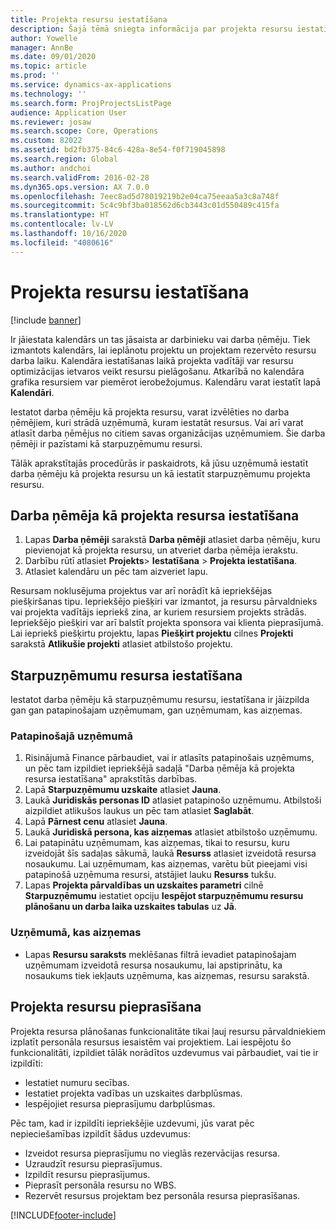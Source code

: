 ```yaml
---
title: Projekta resursu iestatīšana
description: Šajā tēmā sniegta informācija par projekta resursu iestatīšanu vai pieprasīšanu.
author: Yowelle
manager: AnnBe
ms.date: 09/01/2020
ms.topic: article
ms.prod: ''
ms.service: dynamics-ax-applications
ms.technology: ''
ms.search.form: ProjProjectsListPage
audience: Application User
ms.reviewer: josaw
ms.search.scope: Core, Operations
ms.custom: 82022
ms.assetid: bd2fb375-84c6-428a-8e54-f0f719045898
ms.search.region: Global
ms.author: andchoi
ms.search.validFrom: 2016-02-28
ms.dyn365.ops.version: AX 7.0.0
ms.openlocfilehash: 7eec8ad5d78019219b2e04ca75eeaa5a3c8a748f
ms.sourcegitcommit: 5c4c9bf3ba018562d6cb3443c01d550489c415fa
ms.translationtype: HT
ms.contentlocale: lv-LV
ms.lasthandoff: 10/16/2020
ms.locfileid: "4080616"
---
```

# <a name="set-up-project-resources"></a>Projekta resursu iestatīšana

[!include [banner](../includes/banner.md)]

Ir jāiestata kalendārs un tas jāsaista ar darbinieku vai darba ņēmēju. Tiek izmantots kalendārs, lai ieplānotu projektu un projektam rezervēto resursu darba laiku. Kalendāra iestatīšanas laikā projekta vadītāji var resursu optimizācijas ietvaros veikt resursu pielāgošanu. Atkarībā no kalendāra grafika resursiem var piemērot ierobežojumus. Kalendāru varat iestatīt lapā **Kalendāri**.

Iestatot darba ņēmēju kā projekta resursu, varat izvēlēties no darba ņēmējiem, kuri strādā uzņēmumā, kuram iestatāt resursus. Vai arī varat atlasīt darba ņēmējus no citiem savas organizācijas uzņēmumiem. Šie darba ņēmēji ir pazīstami kā starpuzņēmumu resursi.

Tālāk aprakstītajās procedūrās ir paskaidrots, kā jūsu uzņēmumā iestatīt darba ņēmēju kā projekta resursu un kā iestatīt starpuzņēmumu projekta resursu.

## <a name="set-up-a-worker-as-a-project-resource"></a>Darba ņēmēja kā projekta resursa iestatīšana

1. Lapas **Darba ņēmēji** sarakstā **Darba ņēmēji** atlasiet darba ņēmēju, kuru pievienojat kā projekta resursu, un atveriet darba ņēmēja ierakstu.
2. Darbību rūtī atlasiet **Projekts**&gt; **Iestatīšana** &gt; **Projekta iestatīšana**.
3. Atlasiet kalendāru un pēc tam aizveriet lapu.

Resursam noklusējuma projektus var arī norādīt kā iepriekšējas piešķiršanas tipu. Iepriekšējo piešķiri var izmantot, ja resursu pārvaldnieks vai projekta vadītājs iepriekš zina, ar kuriem resursiem projekts strādās. Iepriekšējo piešķiri var arī balstīt projekta sponsora vai klienta pieprasījumā. Lai iepriekš piešķirtu projektu, lapas **Piešķirt projektu** cilnes **Projekti** sarakstā **Atlikušie projekti** atlasiet atbilstošo projektu.

## <a name="set-up-an-intercompany-resource"></a>Starpuzņēmumu resursa iestatīšana

Iestatot darba ņēmēju kā starpuzņēmumu resursu, iestatīšana ir jāizpilda gan gan patapinošajam uzņēmumam, gan uzņēmumam, kas aizņemas.

### <a name="in-the-lending-company"></a>Patapinošajā uzņēmumā

1. Risinājumā Finance pārbaudiet, vai ir atlasīts patapinošais uzņēmums, un pēc tam izpildiet iepriekšējā sadaļā "Darba ņēmēja kā projekta resursa iestatīšana" aprakstītās darbības.
2. Lapā **Starpuzņēmumu uzskaite** atlasiet **Jauna**.
3. Laukā **Juridiskās personas ID** atlasiet patapinošo uzņēmumu. Atbilstoši aizpildiet atlikušos laukus un pēc tam atlasiet **Saglabāt**.
4. Lapā **Pārnest cenu** atlasiet **Jauna**.
5. Laukā **Juridiskā persona, kas aizņemas** atlasiet atbilstošo uzņēmumu.
6. Lai patapinātu uzņēmumam, kas aizņemas, tikai to resursu, kuru izveidojāt šīs sadaļas sākumā, laukā **Resurss** atlasiet izveidotā resursa nosaukumu. Lai uzņēmumam, kas aizņemas, varētu būt pieejami visi patapinošā uzņēmuma resursi, atstājiet lauku **Resurss** tukšu.
7. Lapas **Projekta pārvaldības un uzskaites parametri** cilnē **Starpuzņēmumu** iestatiet opciju **Iespējot starpuzņēmumu resursu plānošanu un darba laika uzskaites tabulas** uz **Jā**.

### <a name="in-the-borrowing-company"></a>Uzņēmumā, kas aizņemas

- Lapas **Resursu saraksts** meklēšanas filtrā ievadiet patapinošajam uzņēmumam izveidotā resursa nosaukumu, lai apstiprinātu, ka nosaukums tiek iekļauts uzņēmuma, kas aizņemas, resursu sarakstā.

## <a name="request-project-resources"></a>Projekta resursu pieprasīšana
Projekta resursa plānošanas funkcionalitāte tikai ļauj resursu pārvaldniekiem izplatīt personāla resursus iesaistēm vai projektiem. Lai iespējotu šo funkcionalitāti, izpildiet tālāk norādītos uzdevumus vai pārbaudiet, vai tie ir izpildīti:

- Iestatiet numuru secības.
- Iestatiet projekta vadības un uzskaites darbplūsmas.
- Iespējojiet resursa pieprasījumu darbplūsmas.

Pēc tam, kad ir izpildīti iepriekšējie uzdevumi, jūs varat pēc nepieciešamības izpildīt šādus uzdevumus:

- Izveidot resursa pieprasījumu no vieglās rezervācijas resursa.
- Uzraudzīt resursu pieprasījumus.
- Izpildīt resursu pieprasījumus.
- Pieprasīt personāla resursu no WBS.
- Rezervēt resursus projektam bez personāla resursa pieprasīšanas.


[!INCLUDE[footer-include](../includes/footer-banner.md)]